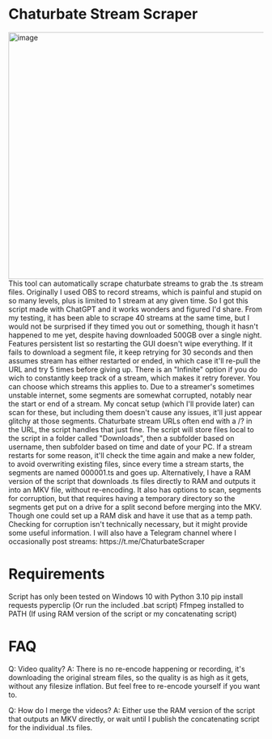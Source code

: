 # Chaturbate Stream Scraper
<img width="825" height="488" alt="image" src="https://github.com/user-attachments/assets/549c833c-747e-4852-bf43-c8f37fa680ef" />
This tool can automatically scrape chaturbate streams to grab the .ts stream files.
Originally I used OBS to record streams, which is painful and stupid on so many levels, plus is limited to 1 stream at any given time. So I got this script made with ChatGPT and it works wonders and figured I'd share.
From my testing, it has been able to scrape 40 streams at the same time, but I would not be surprised if they timed you out or something, though it hasn't happened to me yet, despite having downloaded 500GB over a single night.
Features persistent list so restarting the GUI doesn't wipe everything. If it fails to download a segment file, it keep retrying for 30 seconds and then assumes stream has either restarted or ended, in which case it'll re-pull the URL and try 5 times before giving up.
There is an "Infinite" option if you do wich to constantly keep track of a stream, which makes it retry forever. You can choose which streams this applies to.
Due to a streamer's sometimes unstable internet, some segments are somewhat corrupted, notably near the start or end of a stream. My concat setup (which I'll provide later) can scan for these, but including them doesn't cause any issues, it'll just appear glitchy at those segments.
Chaturbate stream URLs often end with a /? in the URL, the script handles that just fine.
The script will store files local to the script in a folder called "Downloads", then a subfolder based on username, then subfolder based on time and date of your PC.
If a stream restarts for some reason, it'll check the time again and make a new folder, to avoid overwriting existing files, since every time a stream starts, the segments are named 000001.ts and goes up.
Alternatively, I have a RAM version of the script that downloads .ts files directly to RAM and outputs it into an MKV file, without re-encoding.
It also has options to scan, segments for corruption, but that requires having a temporary directory so the segments get put on a drive for a split second before merging into the MKV. Though one could set up a RAM disk and have it use that as a temp path.
Checking for corruption isn't technically necessary, but it might provide some useful information.
I will also have a Telegram channel where I occasionally post streams: https://t.me/ChaturbateScraper


# Requirements
Script has only been tested on Windows 10 with Python 3.10
pip install requests pyperclip (Or run the included .bat script)
Ffmpeg installed to PATH (If using RAM version of the script or my concatenating script)


# FAQ
Q: Video quality?
A: There is no re-encode happening or recording, it's downloading the original stream files, so the quality is as high as it gets, without any filesize inflation.
But feel free to re-encode yourself if you want to.

Q: How do I merge the videos?
A: Either use the RAM version of the script that outputs an MKV directly, or wait until I publish the concatenating script for the individual .ts files.
